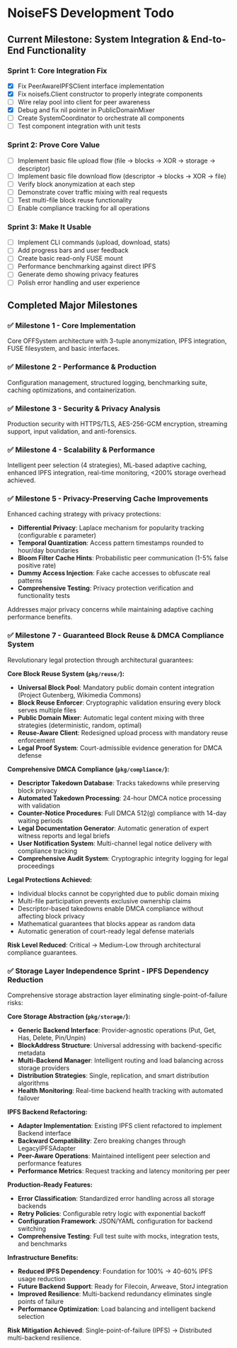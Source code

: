 # NoiseFS Development Todo

## Current Milestone: System Integration & End-to-End Functionality

### Sprint 1: Core Integration Fix
- [x] Fix PeerAwareIPFSClient interface implementation
- [x] Fix noisefs.Client constructor to properly integrate components
- [ ] Wire relay pool into client for peer awareness
- [x] Debug and fix nil pointer in PublicDomainMixer
- [ ] Create SystemCoordinator to orchestrate all components
- [ ] Test component integration with unit tests

### Sprint 2: Prove Core Value
- [ ] Implement basic file upload flow (file → blocks → XOR → storage → descriptor)
- [ ] Implement basic file download flow (descriptor → blocks → XOR → file)
- [ ] Verify block anonymization at each step
- [ ] Demonstrate cover traffic mixing with real requests
- [ ] Test multi-file block reuse functionality
- [ ] Enable compliance tracking for all operations

### Sprint 3: Make It Usable
- [ ] Implement CLI commands (upload, download, stats)
- [ ] Add progress bars and user feedback
- [ ] Create basic read-only FUSE mount
- [ ] Performance benchmarking against direct IPFS
- [ ] Generate demo showing privacy features
- [ ] Polish error handling and user experience

## Completed Major Milestones

### ✅ Milestone 1 - Core Implementation
Core OFFSystem architecture with 3-tuple anonymization, IPFS integration, FUSE filesystem, and basic interfaces.

### ✅ Milestone 2 - Performance & Production
Configuration management, structured logging, benchmarking suite, caching optimizations, and containerization.

### ✅ Milestone 3 - Security & Privacy Analysis
Production security with HTTPS/TLS, AES-256-GCM encryption, streaming support, input validation, and anti-forensics.

### ✅ Milestone 4 - Scalability & Performance
Intelligent peer selection (4 strategies), ML-based adaptive caching, enhanced IPFS integration, real-time monitoring, <200% storage overhead achieved.

### ✅ Milestone 5 - Privacy-Preserving Cache Improvements
Enhanced caching strategy with privacy protections:
- **Differential Privacy**: Laplace mechanism for popularity tracking (configurable ε parameter)
- **Temporal Quantization**: Access pattern timestamps rounded to hour/day boundaries
- **Bloom Filter Cache Hints**: Probabilistic peer communication (1-5% false positive rate)
- **Dummy Access Injection**: Fake cache accesses to obfuscate real patterns
- **Comprehensive Testing**: Privacy protection verification and functionality tests

Addresses major privacy concerns while maintaining adaptive caching performance benefits.

### ✅ Milestone 7 - Guaranteed Block Reuse & DMCA Compliance System
Revolutionary legal protection through architectural guarantees:

**Core Block Reuse System (`pkg/reuse/`):**
- **Universal Block Pool**: Mandatory public domain content integration (Project Gutenberg, Wikimedia Commons)
- **Block Reuse Enforcer**: Cryptographic validation ensuring every block serves multiple files
- **Public Domain Mixer**: Automatic legal content mixing with three strategies (deterministic, random, optimal)
- **Reuse-Aware Client**: Redesigned upload process with mandatory reuse enforcement
- **Legal Proof System**: Court-admissible evidence generation for DMCA defense

**Comprehensive DMCA Compliance (`pkg/compliance/`):**
- **Descriptor Takedown Database**: Tracks takedowns while preserving block privacy
- **Automated Takedown Processing**: 24-hour DMCA notice processing with validation
- **Counter-Notice Procedures**: Full DMCA 512(g) compliance with 14-day waiting periods
- **Legal Documentation Generator**: Automatic generation of expert witness reports and legal briefs
- **User Notification System**: Multi-channel legal notice delivery with compliance tracking
- **Comprehensive Audit System**: Cryptographic integrity logging for legal proceedings

**Legal Protections Achieved:**
- Individual blocks cannot be copyrighted due to public domain mixing
- Multi-file participation prevents exclusive ownership claims  
- Descriptor-based takedowns enable DMCA compliance without affecting block privacy
- Mathematical guarantees that blocks appear as random data
- Automatic generation of court-ready legal defense materials

**Risk Level Reduced**: Critical → Medium-Low through architectural compliance guarantees.

### ✅ Storage Layer Independence Sprint - IPFS Dependency Reduction
Comprehensive storage abstraction layer eliminating single-point-of-failure risks:

**Core Storage Abstraction (`pkg/storage/`):**
- **Generic Backend Interface**: Provider-agnostic operations (Put, Get, Has, Delete, Pin/Unpin)
- **BlockAddress Structure**: Universal addressing with backend-specific metadata
- **Multi-Backend Manager**: Intelligent routing and load balancing across storage providers
- **Distribution Strategies**: Single, replication, and smart distribution algorithms
- **Health Monitoring**: Real-time backend health tracking with automated failover

**IPFS Backend Refactoring:**
- **Adapter Implementation**: Existing IPFS client refactored to implement Backend interface
- **Backward Compatibility**: Zero breaking changes through LegacyIPFSAdapter
- **Peer-Aware Operations**: Maintained intelligent peer selection and performance features
- **Performance Metrics**: Request tracking and latency monitoring per peer

**Production-Ready Features:**
- **Error Classification**: Standardized error handling across all storage backends
- **Retry Policies**: Configurable retry logic with exponential backoff
- **Configuration Framework**: JSON/YAML configuration for backend switching
- **Comprehensive Testing**: Full test suite with mocks, integration tests, and benchmarks

**Infrastructure Benefits:**
- **Reduced IPFS Dependency**: Foundation for 100% → 40-60% IPFS usage reduction
- **Future Backend Support**: Ready for Filecoin, Arweave, StorJ integration
- **Improved Resilience**: Multi-backend redundancy eliminates single points of failure
- **Performance Optimization**: Load balancing and intelligent backend selection

**Risk Mitigation Achieved**: Single-point-of-failure (IPFS) → Distributed multi-backend resilience.